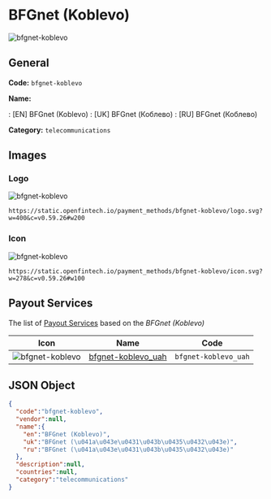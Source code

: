 
# BFGnet (Koblevo) 
![bfgnet-koblevo](https://static.openfintech.io/payment_methods/bfgnet-koblevo/logo.svg?w=400&c=v0.59.26#w200)  

## General 
**Code:** `bfgnet-koblevo` 
 
**Name:** 
 
:	[EN] BFGnet (Koblevo) 
:	[UK] BFGnet (Коблево) 
:	[RU] BFGnet (Коблево) 
 
**Category:** `telecommunications` 
 

## Images 

### Logo 
![bfgnet-koblevo](https://static.openfintech.io/payment_methods/bfgnet-koblevo/logo.svg?w=400&c=v0.59.26#w200)  

```
https://static.openfintech.io/payment_methods/bfgnet-koblevo/logo.svg?w=400&c=v0.59.26#w200
```  

### Icon 
![bfgnet-koblevo](https://static.openfintech.io/payment_methods/bfgnet-koblevo/icon.svg?w=278&c=v0.59.26#w100)  

```
https://static.openfintech.io/payment_methods/bfgnet-koblevo/icon.svg?w=278&c=v0.59.26#w100
```  

## Payout Services 
 
The list of [Payout Services](/payout-services/) based on the _BFGnet (Koblevo)_ 

|Icon|Name|Code| 
|:---:|:---:|:---:| 
|![bfgnet-koblevo](https://static.openfintech.io/payout_methods/bfgnet-koblevo/icon.png?w=278&c=v0.59.26#w40) |[bfgnet-koblevo_uah](/payout-services/bfgnet-koblevo_uah/)|`bfgnet-koblevo_uah`| 
 

## JSON Object 

```json
{
  "code":"bfgnet-koblevo",
  "vendor":null,
  "name":{
    "en":"BFGnet (Koblevo)",
    "uk":"BFGnet (\u041a\u043e\u0431\u043b\u0435\u0432\u043e)",
    "ru":"BFGnet (\u041a\u043e\u0431\u043b\u0435\u0432\u043e)"
  },
  "description":null,
  "countries":null,
  "category":"telecommunications"
}
```  
